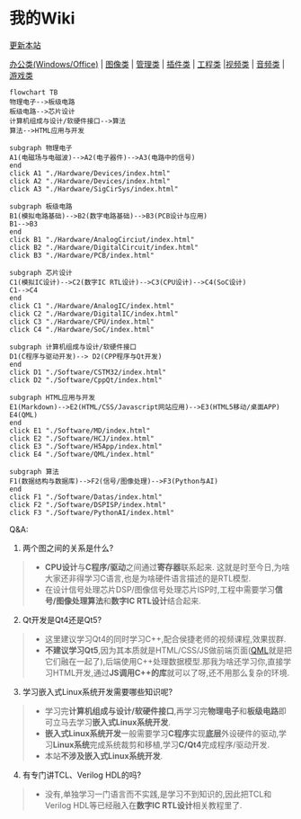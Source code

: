 # 我的Wiki

[更新本站](./Tricks/Manage/Git/UpdateThisSite.html)

[办公类(Windows/Office)](./Tricks/Office/index.html) | [图像类](./Tricks/Image/index.html") | [管理类](./Tricks/Manage/index.html") | [插件类](./Tricks/Plugins/index.html") | [工程类](./Tricks/Project/index.html") |[视频类](./Tricks/Video/index.html") | [音频类](./Tricks/Music/index.html") | [游戏类](./Tricks/Game/index.html")

```mermaid
flowchart TB
物理电子-->板级电路
板级电路-->芯片设计
计算机组成与设计/软硬件接口-->算法
算法-->HTML应用与开发

subgraph 物理电子
A1(电磁场与电磁波)-->A2(电子器件)-->A3(电路中的信号)
end
click A1 "./Hardware/Devices/index.html"
click A2 "./Hardware/Devices/index.html"
click A3 "./Hardware/SigCirSys/index.html"

subgraph 板级电路
B1(模拟电路基础)-->B2(数字电路基础)-->B3(PCB设计与应用) 
B1-->B3
end
click B1 "./Hardware/AnalogCirciut/index.html"
click B2 "./Hardware/DigitalCircuit/index.html"
click B3 "./Hardware/PCB/index.html"

subgraph 芯片设计
C1(模拟IC设计)-->C2(数字IC RTL设计)-->C3(CPU设计)-->C4(SoC设计)
C1-->C4
end
click C1 "./Hardware/AnalogIC/index.html"
click C2 "./Hardware/DigitalIC/index.html"
click C3 "./Hardware/CPU/index.html"
click C4 "./Hardware/SoC/index.html"

subgraph 计算机组成与设计/软硬件接口
D1(C程序与驱动开发)--> D2(CPP程序与Qt开发)
end
click D1 "./Software/CSTM32/index.html"
click D2 "./Software/CppQt/index.html"

subgraph HTML应用与开发
E1(Markdown)-->E2(HTML/CSS/Javascript网站应用)-->E3(HTML5移动/桌面APP)
E4(QML)
end
click E1 "./Software/MD/index.html"
click E2 "./Software/HCJ/index.html"
click E3 "./Software/H5App/index.html"
click E4 "./Software/QML/index.html"

subgraph 算法
F1(数据结构与数据库)-->F2(信号/图像处理)-->F3(Python与AI)
end
click F1 "./Software/Datas/index.html"
click F2 "./Software/DSPISP/index.html"
click F3 "./Software/PythonAI/index.html"

```

Q&A:
1. 两个图之间的关系是什么?
>* **CPU设计**与**C程序/驱动**之间通过**寄存器**联系起来.
这就是时至今日,为啥大家还非得学习C语言,也是为啥硬件语言描述的是RTL模型.
>* 在设计信号处理芯片DSP/图像信号处理芯片ISP时,工程中需要学习**信号/图像处理算法**和**数字IC RTL设计**结合起来.
2. Qt开发是Qt4还是Qt5?
>* 这里建议学习Qt4的同时学习C++,配合侯捷老师的视频课程,效果拔群.
>* **不建议学习Qt5**,因为其本质就是HTML/CSS/JS做前端页面([QML](./Coding/LangMark/QML/index.html)就是把它们融在一起了),后端使用C++处理数据模型.那我为啥还学习你,直接学习HTML开发,通过**JS调用C++的库**就可以了呀,还不用那么复杂的环境.

3. 学习嵌入式Linux系统开发需要哪些知识呢?
>* 学习完**计算机组成与设计/软硬件接口**,再学习完**物理电子**和**板级电路**即可立马去学习**嵌入式Linux系统开发**.
>* **嵌入式Linux系统开发**一般需要学习**C程序**实现**底层**外设硬件的驱动,学习**Linux系统**完成系统裁剪和移植,学习**C/Qt4**完成程序/驱动开发.
>* 本站**不涉及嵌入式Linux系统开发**.

4. 有专门讲TCL、Verilog HDL的吗?
>* 没有,单独学习一门语言而不实践,是学习不到知识的,因此把TCL和Verilog HDL等已经融入在**数字IC RTL设计**相关教程里了.

